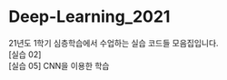 # Deep-Learning_2021


21년도 1학기 심층학습에서 수업하는 실습 코드들 모음집입니다.<br>
[실습 02]<br>
[실습 05] CNN을 이용한 학습 <br>
